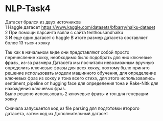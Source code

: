 # NLP-Task4

Датасет брался из двух источников   
1 Haggle датасет https://www.kaggle.com/datasets/bfbarry/haiku-dataset  
2 При помощи парсинга взяли с сайта tenthousandhaiku   
3 И еще один датасет с haggle
В итоге размер датасета составляет более 13 тысяч хокку

Так как  в начальном виде они представляют собой просто перечесление хокку, необходимо было подобрать для них ключевые фразы, из-за размера Датасета мы посчитали невозможным вручную определить ключевые фразы для всех хокку, поэтому было принято решение использовать модели машинного обучения, для определение ключевых фраз из хокку и тона всего стиха, для этого использовались sentiment_pipeline от hugging face для определения тона и Rake-Nltk для нахождения ключевых фраз.   
Было решено  использовать 2 ключевые фразы и тон для генерации хокку    

Сначала запускается код из file parsing для подготовки второго датасета, затем код из Дополнительный датасет
